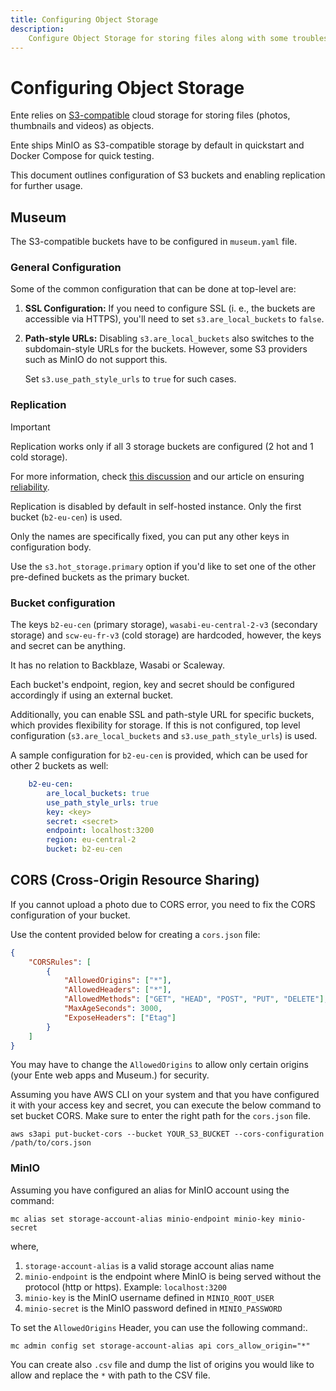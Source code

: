 ```yaml
---
title: Configuring Object Storage
description:
    Configure Object Storage for storing files along with some troubleshooting tips
---
```


# Configuring Object Storage

Ente relies on [S3-compatible](https://docs.aws.amazon.com/s3/) cloud storage for
storing files (photos, thumbnails and videos) as objects.

Ente ships MinIO as S3-compatible storage by default in quickstart and Docker Compose for quick testing.

This document outlines configuration of S3 buckets and enabling replication for further usage.

## Museum

The S3-compatible buckets have to be configured in `museum.yaml` file.

### General Configuration

Some of the common configuration that can be done at top-level are:

1. **SSL Configuration:** If you need to configure SSL (i. e., the buckets are accessible via HTTPS),
    you'll need to set `s3.are_local_buckets` to `false`.
2. **Path-style URLs:** Disabling `s3.are_local_buckets` also switches to the subdomain-style URLs for
    the buckets. However, some S3 providers such as MinIO do not support this.
    
    Set `s3.use_path_style_urls` to `true` for such cases.

### Replication

> [!IMPORTANT]
>
> Replication works only if all 3 storage buckets are configured (2 hot and 1 cold storage).
>
> For more information, check [this discussion](https://github.com/ente-io/ente/discussions/3167#discussioncomment-10585970)
> and our article on ensuring [reliability](https://ente.io/reliability/).

Replication is disabled by default in self-hosted instance. Only the first bucket (`b2-eu-cen`) is used.

Only the names are specifically fixed, you can put any other keys in configuration body.

Use the `s3.hot_storage.primary` option if you'd like to set one of the other pre-defined buckets as the primary bucket.

### Bucket configuration

The keys `b2-eu-cen` (primary storage), `wasabi-eu-central-2-v3` (secondary storage)
and `scw-eu-fr-v3` (cold storage) are hardcoded, however, the keys and secret can be anything.

It has no relation to Backblaze, Wasabi or Scaleway.

Each bucket's endpoint, region, key and secret should be configured accordingly
if using an external bucket.

Additionally, you can enable SSL and path-style URL for specific buckets, which provides
flexibility for storage. If this is not configured, top level configuration (`s3.are_local_buckets`
and `s3.use_path_style_urls`) is used.

A sample configuration for `b2-eu-cen` is provided, which can be used for other 2 buckets as well:

``` yaml
    b2-eu-cen:
        are_local_buckets: true
        use_path_style_urls: true
        key: <key>
        secret: <secret>
        endpoint: localhost:3200
        region: eu-central-2
        bucket: b2-eu-cen
```

## CORS (Cross-Origin Resource Sharing)

If you cannot upload a photo due to CORS error, you need to fix the CORS
configuration of your bucket.

Use the content provided below for creating a `cors.json` file:

``` json
{
    "CORSRules": [
        {
            "AllowedOrigins": ["*"],
            "AllowedHeaders": ["*"],
            "AllowedMethods": ["GET", "HEAD", "POST", "PUT", "DELETE"],
            "MaxAgeSeconds": 3000,
            "ExposeHeaders": ["Etag"]
        }
    ]
}
```

You may have to change the `AllowedOrigins` to allow only certain origins
(your Ente web apps and Museum.) for security.

Assuming you have AWS CLI on your system and that you have configured
it with your access key and secret, you can execute the below command to
set bucket CORS. Make sure to enter the right path for the `cors.json` file.

``` shell
aws s3api put-bucket-cors --bucket YOUR_S3_BUCKET --cors-configuration /path/to/cors.json
```

### MinIO

Assuming you have configured an alias for MinIO account using the command:

``` shell
mc alias set storage-account-alias minio-endpoint minio-key minio-secret
```

where,

1. `storage-account-alias` is a valid storage account alias name
2. `minio-endpoint` is the endpoint where MinIO is being served without the protocol (http or https). Example: `localhost:3200`
3. `minio-key` is the MinIO username defined in `MINIO_ROOT_USER`
4. `minio-secret` is the MinIO password defined in `MINIO_PASSWORD`

To set the `AllowedOrigins` Header, you can use the
following command:.

``` shell
mc admin config set storage-account-alias api cors_allow_origin="*"
```

You can create also `.csv` file and dump the list of origins you would like to allow and replace the `*` with path to the CSV file.

